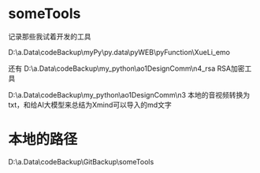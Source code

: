 # someTools
记录那些我试着开发的工具



D:\a.Data\codeBackup\myPy\py.data\pyWEB\pyFunction\XueLi_emo

还有
D:\a.Data\codeBackup\my_python\ao1DesignComm\n4_rsa  RSA加密工具

D:\a.Data\codeBackup\my_python\ao1DesignComm\n3       本地的音视频转换为txt，和给AI大模型来总结为Xmind可以导入的md文字


# 本地的路径
D:\a.Data\codeBackup\GitBackup\someTools
